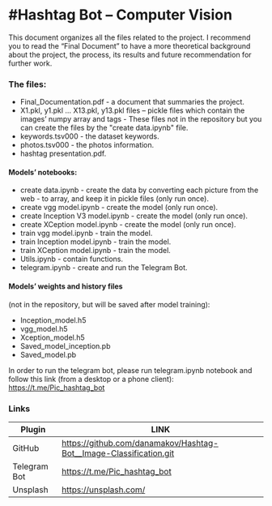 # #Hashtag Bot – Computer Vision
This document organizes all the files related to the project.
I recommend you to read the “Final Document” to have a more theoretical background about the project, the process, its results and future recommendation for further work.

### The files:
* Final_Documentation.pdf - a document that summaries the project.
* X1.pkl, y1.pkl … X13.pkl, y13.pkl files – pickle files which contain the images’ numpy array and tags - These files not in the repository but you can create the files by the "create data.ipynb" file.
* keywords.tsv000 - the dataset keywords.
* photos.tsv000 - the photos information.
* hashtag presentation.pdf.

#### Models’ notebooks:
* create data.ipynb - create the data by converting each picture from the web - to array, and keep it in pickle files (only run once).
* create vgg model.ipynb - create the model (only run once).
* create Inception V3 model.ipynb - create the model (only run once).
* create XCeption model.ipynb - create the model (only run once).
* train vgg model.ipynb - train the model.
* train Inception model.ipynb - train the model.
* train XCeption model.ipynb - train the model.
* Utils.ipynb - contain functions.
* telegram.ipynb - create and run the Telegram Bot.

#### Models’ weights and history files
(not in the repository, but will be saved after model training):
-	Inception_model.h5
-	vgg_model.h5
-	Xception_model.h5
-	Saved_model_inception.pb 
-	Saved_model.pb

In order to run the telegram bot, please run telegram.ipynb notebook and follow this link (from a desktop or a phone client):
https://t.me/Pic_hashtag_bot

### Links
| Plugin | LINK |
| ------ | ------ |
| GitHub | https://github.com/danamakov/Hashtag-Bot__Image-Classification.git |
| Telegram Bot | https://t.me/Pic_hashtag_bot |
| Unsplash | https://unsplash.com/ |
